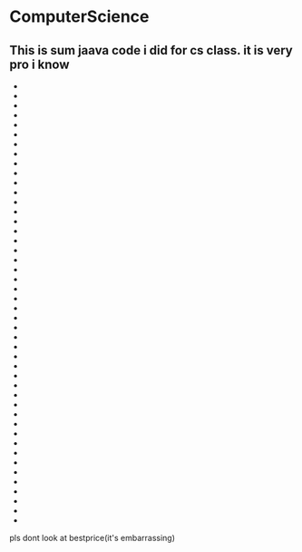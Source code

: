 # ComputerScience

This is sum jaava code i did for cs class. it is very pro i know
 -
 -
 -
 -
 -
 -
 -
 -
 -
 -
 -
 -
 -
 -
 -
 -
 -
 -
 -
 -
 -
 -
 -
 -
 -
 -
 -
 -
 -
 -
 -
 -
 -
 -
 -
 -
 -
 -
 -
 -
 -
 -
 -
 -
 -
 -
 -
pls dont look at bestprice(it's embarrassing)
